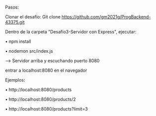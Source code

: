 Pasos: 

Clonar el desafío: Git clone https://github.com/gm2021g/ProgBackend-43375.git

Dentro de la carpeta "Desafío3-Servidor con Express", ejecutar:  

•	npm install

•	nodemon src/index.js

--> Servidor arriba y escuchando puerto 8080

entrar a localhost:8080 en el navegador

Ejemplos: 

•	http://localhost:8080/products

•	http://localhost:8080/products/2

•	http://localhost:8080/products?limit=3
